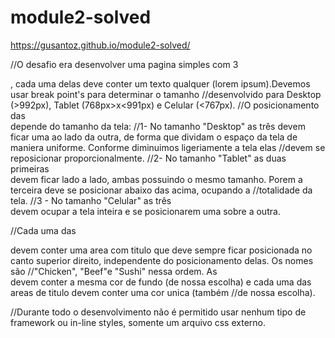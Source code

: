 # module2-solved
https://gusantoz.github.io/module2-solved/

//O desafio era desenvolver uma pagina simples com 3 <section>, cada uma delas deve conter um texto qualquer (lorem ipsum).Devemos usar break point's para determinar o tamanho //desenvolvido para Desktop (>992px), Tablet (768px>x<991px) e Celular (<767px).
//O posicionamento das <section> depende do tamanho da tela:
//1- No tamanho "Desktop" as três devem ficar uma ao lado da outra, de forma que dividam o espaço da tela de maniera uniforme. Conforme diminuimos ligeriamente a tela elas //devem se reposicionar proporcionalmente.
//2- No tamanho "Tablet" as duas primeiras <section> devem ficar lado a lado, ambas possuindo o mesmo tamanho. Porem a terceira deve se posicionar abaixo das acima, ocupando a //totalidade da tela.
//3 - No tamanho "Celular" as três <section> devem ocupar a tela inteira e se posicionarem uma sobre a outra.

//Cada uma das <section> devem conter uma area com titulo que deve sempre ficar posicionada no canto superior direito, independente do posicionamento delas. Os nomes são //"Chicken", "Beef"e "Sushi" nessa ordem. As <section> devem conter a mesma cor de fundo (de nossa escolha) e cada uma das areas de titulo devem conter uma cor unica (também //de nossa escolha).

//Durante todo o desenvolvimento não é permitido usar nenhum tipo de framework ou in-line styles, somente um arquivo css externo.
